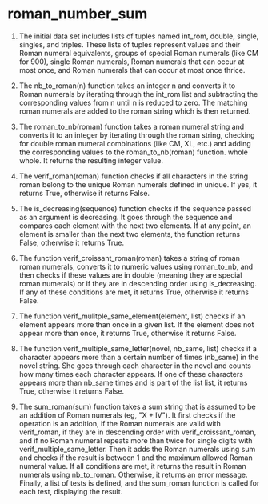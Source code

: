 # roman_number_sum

1. The initial data set includes lists of tuples named int_rom, double, single, singles, and triples. These lists of tuples represent values ​​and their Roman numeral equivalents, groups of special Roman numerals (like CM for 900), single Roman numerals, Roman numerals that can occur at most once, and Roman numerals that can occur at most once thrice.

2. The nb_to_roman(n) function takes an integer n and converts it to Roman numerals by iterating through the int_rom list and subtracting the corresponding values ​​from n until n is reduced to zero. The matching roman numerals are added to the roman string which is then returned.

3. The roman_to_nb(roman) function takes a roman numeral string and converts it to an integer by iterating through the roman string, checking for double roman numeral combinations (like CM, XL, etc.) and adding the corresponding values ​​to the roman_to_nb(roman) function. whole whole. It returns the resulting integer value.

4. The verif_roman(roman) function checks if all characters in the string roman belong to the unique Roman numerals defined in unique. If yes, it returns True, otherwise it returns False.

5. The is_decreasing(sequence) function checks if the sequence passed as an argument is decreasing. It goes through the sequence and compares each element with the next two elements. If at any point, an element is smaller than the next two elements, the function returns False, otherwise it returns True.

6. The function verif_croissant_roman(roman) takes a string of roman roman numerals, converts it to numeric values ​​using roman_to_nb, and then checks if these values ​​are in double (meaning they are special roman numerals) or if they are in descending order using is_decreasing. If any of these conditions are met, it returns True, otherwise it returns False.

7. The function verif_mulitple_same_element(element, list) checks if an element appears more than once in a given list. If the element does not appear more than once, it returns True, otherwise it returns False.

8. The function verif_multiple_same_letter(novel, nb_same, list) checks if a character appears more than a certain number of times (nb_same) in the novel string. She goes through each character in the novel and counts how many times each character appears. If one of these characters appears more than nb_same times and is part of the list list, it returns True, otherwise it returns False.

9. The sum_roman(sum) function takes a sum string that is assumed to be an addition of Roman numerals (eg, "X + IV"). It first checks if the operation is an addition, if the Roman numerals are valid with verif_roman, if they are in descending order with verif_croissant_roman, and if no Roman numeral repeats more than twice for single digits with verif_multiple_same_letter. Then it adds the Roman numerals using sum and checks if the result is between 1 and the maximum allowed Roman numeral value. If all conditions are met, it returns the result in Roman numerals using nb_to_roman. Otherwise, it returns an error message. Finally, a list of tests is defined, and the sum_roman function is called for each test, displaying the result.

